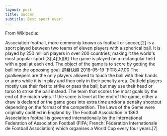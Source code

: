 ```yaml
---
layout: post
title: Soccer
subtitle: Best sport ever!
---
```


From Wikipedia:

Association football, more commonly known as football or soccer,[2] is a sport played between two teams of eleven players with a spherical ball. It is played by 250 million players in over 200 countries, making it the world's most popular sport.[3][4][5][6] The game is played on a rectangular field with a goal at each end. The object of the game is to score by getting the ball into the opposing goal.
屏幕快照 2018-05-19 下午8.47.00
The goalkeepers are the only players allowed to touch the ball with their hands or arms while it is in play and then only in their penalty area. Outfield players mostly use their feet to strike or pass the ball, but may use their head or torso to strike the ball instead. The team that scores the most goals by the end of the match wins. If the score is level at the end of the game, either a draw is declared or the game goes into extra time and/or a penalty shootout depending on the format of the competition. The Laws of the Game were originally codified in England by The Football Association in 1863. Association football is governed internationally by the International Federation of Association Football (FIFA; French: Fédération Internationale de Football Association) which organises a World Cup every four years.[7]